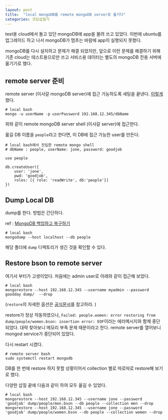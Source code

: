 ```yaml
---
layout: post
title:  "local mongoDB를 remote mongoDB server로 옮기다"
categories: 코딩삽질기
---
```


test용 cloud에서 돌고 있던 mongoDB에 app을 물려 쓰고 있었다. 이번에 ubuntu를 업그레이드 하고 나서 mongoDB가 멈추는 바람에 app이 실행되지 못했다. 

mongoDB를 다시 설치하고 문제가 해결 되었지만, 앞으로 이런 문제를 해결하기 위해 기존 cloud는 테스트용으로만 쓰고 서비스용 데이터는 별도의 mongoDB 전용 서버에 옮기기로 했다. 


remote server 준비
-------------------------

remote server (이사갈 mongoDB server)에 접근 가능하도록 세팅을 끝낸다. [이렇게](http://pinedance.github.io/blog/2017/06/20/mongoDB-on-ubuntu) 했다.

```
# local bash
mongo -u userName -p userPassword 192.168.12.345/dbName
```

위와 같이 remote mongoDB server shell (이사갈 server)에 접근한다. 

옮길 DB 이름을 `people`라고 한다면, 이 DB에 접근 가능한 user를 만든다. 

```
# local bash에서 진입한 remote mongo shell
# dbName : people, userName: jone, password: goodjob

use people

db.createUser({
    user: 'jone',
    pwd: 'goodjob',
    roles: [{ role: 'readWrite', db:'people'}]
})
```

Dump Local DB
---------------------

dump를 한다. 방법은 간단하다. 

ref : [MongoDB 백업하고 복구하기](https://blog.outsider.ne.kr/790)

```
# local bash
mongodump --host localhost --db people
```

해당 폴더에 `dump` 디렉토리가 생긴 것을 확인할 수 있다. 


Restore bson to remote server
------------------------------------

여기서 부터가 고생이었다. 처음에는 admin user로 아래와 같이 접근해 보았다. 

```
# local bash
mongorestore --host 192.168.12.345 --username myadmin --password goodday dump/  --drop
```

(`restore`의 자세한 옵션은 [공식문서](https://docs.mongodb.com/manual/reference/program/mongorestore/)를 참고하라. )

restore가 정상 작동하였으나, `Failed: people.women: error restoring from dump/people/women.bson: insertion error: EOF`이라는 에러메시지와 함께 중단되었다. 대략 찾아보니 메모리 부족 문제 때문이라고 한다. remote server를 열어보니 mongod service가 중단되어 있었다. 

다시 restart 시켰다. 

```
# remote server bash
sudo systemctl restart mongodb
```

DB를 한 번에 restore 하지 못할 상황이어서 collection 별로 따로따로 restore해 보기로 했다. 

다양한 삽질 끝에 다음과 같이 하여 모두 옮길 수 있었다. 

```
# local bash
mongorestore --host 192.168.12.345 --username jone --password 'goodjob' dump/people/men.bson --db people --collection men --drop
mongorestore --host 192.168.12.345 --username jone --password 'goodjob' dump/people/women.bson --db people --collection women --drop
```



